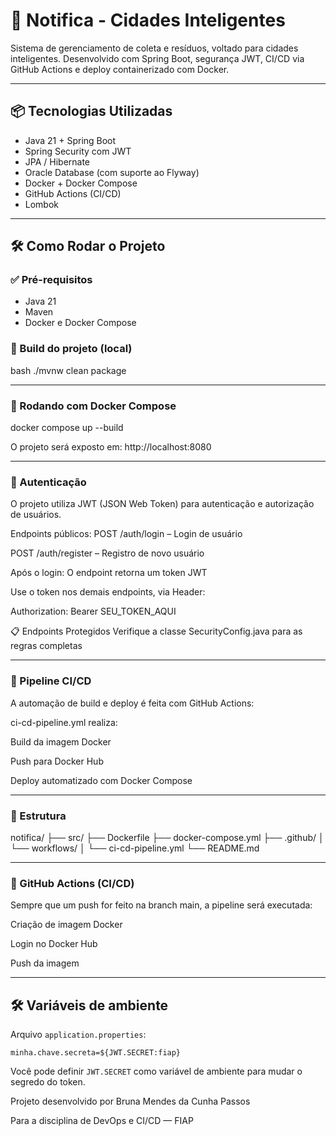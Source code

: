 # 🚀 Notifica - Cidades Inteligentes

Sistema de gerenciamento de coleta e resíduos, voltado para cidades inteligentes. Desenvolvido com Spring Boot, segurança JWT, CI/CD via GitHub Actions e deploy containerizado com Docker.

---

## 📦 Tecnologias Utilizadas

- Java 21 + Spring Boot
- Spring Security com JWT
- JPA / Hibernate
- Oracle Database (com suporte ao Flyway)
- Docker + Docker Compose
- GitHub Actions (CI/CD)
- Lombok

---

## 🛠️ Como Rodar o Projeto

### ✅ Pré-requisitos

- Java 21
- Maven
- Docker e Docker Compose

### 🔧 Build do projeto (local)

bash
./mvnw clean package


---


### 🐳 Rodando com Docker Compose

docker compose up --build

O projeto será exposto em: http://localhost:8080


---


###  🔐 Autenticação
O projeto utiliza JWT (JSON Web Token) para autenticação e autorização de usuários.

Endpoints públicos:
POST /auth/login – Login de usuário

POST /auth/register – Registro de novo usuário

Após o login:
O endpoint retorna um token JWT

Use o token nos demais endpoints, via Header:

Authorization: Bearer SEU_TOKEN_AQUI

📋 Endpoints Protegidos
Verifique a classe SecurityConfig.java para as regras completas


---


###  🔁 Pipeline CI/CD
A automação de build e deploy é feita com GitHub Actions:

ci-cd-pipeline.yml realiza:

Build da imagem Docker

Push para Docker Hub

Deploy automatizado com Docker Compose


---


###  📂 Estrutura

notifica/
├── src/
├── Dockerfile
├── docker-compose.yml
├── .github/
│   └── workflows/
│       └── ci-cd-pipeline.yml
└── README.md


---


###  🐙 GitHub Actions (CI/CD)
Sempre que um push for feito na branch main, a pipeline será executada:

Criação de imagem Docker

Login no Docker Hub

Push da imagem


---


## 🛠️ Variáveis de ambiente

Arquivo `application.properties`:

```properties
minha.chave.secreta=${JWT.SECRET:fiap}
```

Você pode definir `JWT.SECRET` como variável de ambiente para mudar o segredo do token.

Projeto desenvolvido por Bruna Mendes da Cunha Passos

Para a disciplina de DevOps e CI/CD — FIAP




